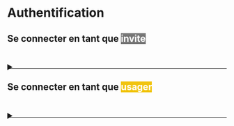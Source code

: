 # Authentification

## Se connecter en tant que <mark style="background-color:#757575; color:white;">invite</mark>

<details>
<summary style="font-size: 1.5em; font-weight: bold; transform: translateY(23px);">
</summary>

### - Request

**Method :** &nbsp;&nbsp;
<mark style="background-color: #eade59;"><span style="color:white">POST</span></mark> 

**URL :** &nbsp;&nbsp;
`/`

**Header :**

```yaml
Content-Type : application/json
```

**Body :**

```json
{
    "login":"invite"
}
```

### - Response - *201*

**Header :**

```yaml
Content-Type : application/json
```

**Body :**

```json
{
    "status": "success",
    "status_code": 201,
    "status_message": "[R201 REST AUTH] : Authentification OK",
    "data": [
        "eyJhb..."
    ]
}
```

<br>

</details>

<hr>

## Se connecter en tant que <mark style="background-color:#F1C40F; color:white;">usager</mark>


<details>
<summary style="font-size: 1.5em; font-weight: bold; transform: translateY(23px);">
</summary>

### - Request

**Method :** &nbsp;&nbsp;
<mark style="background-color: #eade59;"><span style="color:white">POST</span></mark> 

**URL :** &nbsp;&nbsp;
`/`

**Header :**

```yaml
Content-Type : application/json
```

**Body :**

```json
{
    "login":"usager",
    "mdp":"mdp"
}
```

### - Response - *201*

**Header :**

```yaml
Content-Type : application/json
```

**Body :**

```json
{
    "status": "success",
    "status_code": 201,
    "status_message": "[R201 REST AUTH] : Authentification OK",
    "data": [
        "eyJhb..."
    ]
}
```

<br>

</details>

<hr>
